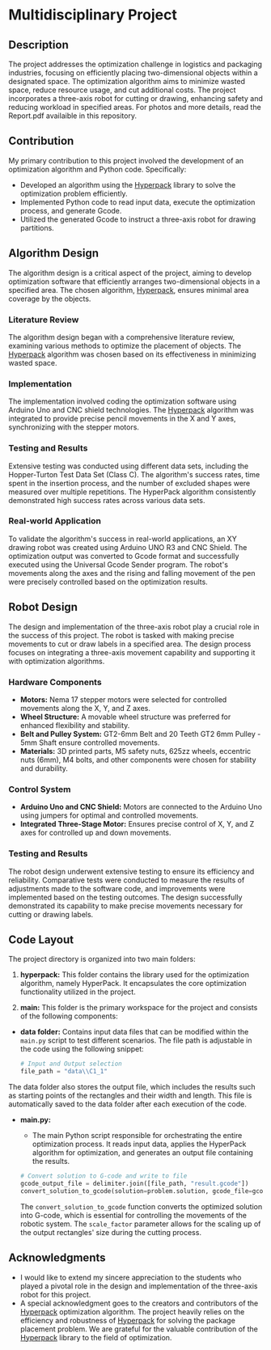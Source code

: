 # Multidisciplinary Project

## Description

The project addresses the optimization challenge in logistics and packaging industries, focusing on efficiently placing two-dimensional objects within a designated space. The optimization algorithm aims to minimize wasted space, reduce resource usage, and cut additional costs. The project incorporates a three-axis robot for cutting or drawing, enhancing safety and reducing workload in specified areas. 
For photos and more details, read the Report.pdf availaible in this repository.

## Contribution

My primary contribution to this project involved the development of an optimization algorithm and Python code. Specifically:
- Developed an algorithm using the [Hyperpack](https://github.com/AlkiviadisAleiferis/hyperpack) library to solve the optimization problem efficiently.
- Implemented Python code to read input data, execute the optimization process, and generate Gcode.
- Utilized the generated Gcode to instruct a three-axis robot for drawing partitions.

## Algorithm Design

The algorithm design is a critical aspect of the project, aiming to develop optimization software that efficiently arranges two-dimensional objects in a specified area. The chosen algorithm, [Hyperpack](https://github.com/AlkiviadisAleiferis/hyperpack), ensures minimal area coverage by the objects.

### Literature Review
The algorithm design began with a comprehensive literature review, examining various methods to optimize the placement of objects. The [Hyperpack](https://github.com/AlkiviadisAleiferis/hyperpack) algorithm was chosen based on its effectiveness in minimizing wasted space.

### Implementation
The implementation involved coding the optimization software using Arduino Uno and CNC shield technologies. The [Hyperpack](https://github.com/AlkiviadisAleiferis/hyperpack) algorithm was integrated to provide precise pencil movements in the X and Y axes, synchronizing with the stepper motors.

### Testing and Results
Extensive testing was conducted using different data sets, including the Hopper-Turton Test Data Set (Class C). The algorithm's success rates, time spent in the insertion process, and the number of excluded shapes were measured over multiple repetitions. The HyperPack algorithm consistently demonstrated high success rates across various data sets.

### Real-world Application
To validate the algorithm's success in real-world applications, an XY drawing robot was created using Arduino UNO R3 and CNC Shield. The optimization output was converted to Gcode format and successfully executed using the Universal Gcode Sender program. The robot's movements along the axes and the rising and falling movement of the pen were precisely controlled based on the optimization results.

## Robot Design

The design and implementation of the three-axis robot play a crucial role in the success of this project. The robot is tasked with making precise movements to cut or draw labels in a specified area. The design process focuses on integrating a three-axis movement capability and supporting it with optimization algorithms.

### Hardware Components
- **Motors:** Nema 17 stepper motors were selected for controlled movements along the X, Y, and Z axes.
- **Wheel Structure:** A movable wheel structure was preferred for enhanced flexibility and stability.
- **Belt and Pulley System:** GT2-6mm Belt and 20 Teeth GT2 6mm Pulley - 5mm Shaft ensure controlled movements.
- **Materials:** 3D printed parts, M5 safety nuts, 625zz wheels, eccentric nuts (6mm), M4 bolts, and other components were chosen for stability and durability.

### Control System
- **Arduino Uno and CNC Shield:** Motors are connected to the Arduino Uno using jumpers for optimal and controlled movements.
- **Integrated Three-Stage Motor:** Ensures precise control of X, Y, and Z axes for controlled up and down movements.

### Testing and Results
The robot design underwent extensive testing to ensure its efficiency and reliability. Comparative tests were conducted to measure the results of adjustments made to the software code, and improvements were implemented based on the testing outcomes. The design successfully demonstrated its capability to make precise movements necessary for cutting or drawing labels.

## Code Layout


The project directory is organized into two main folders:

1. **hyperpack:** This folder contains the library used for the optimization algorithm, namely HyperPack. It encapsulates the core optimization functionality utilized in the project.

2. **main:** This folder is the primary workspace for the project and consists of the following components:
- **data folder:** Contains input data files that can be modified within the `main.py` script to test different scenarios. The file path is adjustable in the code using the following snippet:

     ```python
     # Input and Output selection
     file_path = "data\\C1_1"
     ```

The data folder also stores the output file, which includes the results such as starting points of the rectangles and their width and length. This file is automatically saved to the data folder after each execution of the code.

   - **main.py:**
     - The main Python script responsible for orchestrating the entire optimization process. It reads input data, applies the HyperPack algorithm for optimization, and generates an output file containing the results.

     ```python
     # Convert solution to G-code and write to file
     gcode_output_file = delimiter.join([file_path, "result.gcode"])
     convert_solution_to_gcode(solution=problem.solution, gcode_file=gcode_output_file, scale_factor=6)
     ```

     The `convert_solution_to_gcode` function converts the optimized solution into G-code, which is essential for controlling the movements of the robotic system. The `scale_factor` parameter allows for the scaling up of the output rectangles' size during the cutting process.


## Acknowledgments
- I would like to extend my sincere appreciation to the students who played a pivotal role in the design and implementation of the three-axis robot for this project. 
- A special acknowledgment goes to the creators and contributors of the [Hyperpack](https://github.com/AlkiviadisAleiferis/hyperpack) optimization algorithm. The project heavily relies on the efficiency and robustness of [Hyperpack](https://github.com/AlkiviadisAleiferis/hyperpack) for solving the package placement problem. We are grateful for the valuable contribution of the [Hyperpack](https://github.com/AlkiviadisAleiferis/hyperpack) library to the field of optimization.

